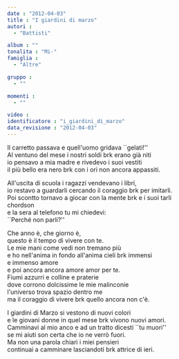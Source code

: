 ```yaml
---
date : "2012-04-03"
title : "I giardini di marzo"
autori : 
  - "Battisti"

album : ""
tonalita : "Mi-"
famiglia : 
  - "Altre"

gruppo : 
  - ""

momenti : 
  - ""

video : 
identificatore : "i_giardini_di_marzo"
data_revisione : "2012-04-03"
---
```

  
  
Il carretto passava e quell'uomo gridava ``gelati!''   
Al ventuno del mese i nostri soldi brk erano già  niti   
io pensavo a mia madre e rivedevo i suoi vestiti   
il più bello era nero brk con i ori non ancora appassiti.  
  
  
  
All'uscita di scuola i ragazzi vendevano i libri,  
io restavo a guardarli cercando il coraggio brk per imitarli.  
Poi scontto tornavo a giocar con la mente brk e i suoi tarli   
chordson   
e la sera al telefono tu mi chiedevi:   
``Perché non parli?''   
  
  
Che anno è, che giorno è,  
questo è il tempo di vivere con te.  
Le mie mani come vedi non tremano più   
e ho nell'anima  in fondo all'anima cieli brk immensi   
e immenso amore   
e poi ancora ancora amore amor per te.   
Fiumi azzurri e colline e praterie   
dove corrono dolcissime le mie malinconie   
l'universo trova spazio dentro me   
ma il coraggio di vivere brk quello ancora non c'è.  
  
  
  
I giardini di Marzo si vestono di nuovi colori   
e le giovani donne in quel mese brk vivono nuovi amori.   
Camminavi al mio anco e ad un tratto dicesti ``tu muori''   
se mi aiuti son certa che io ne verrò fuori.   
Ma non una parola chiarì i miei pensieri   
continuai a camminare lasciandoti brk attrice di ieri.   
  
  
  
